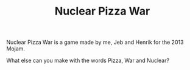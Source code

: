 ﻿---
title: Nuclear Pizza War
startDate: 2012-12-01 09:00
youtubeId: hGdsl3lgR8k
---

Nuclear Pizza War is a game made by me, Jeb and Henrik for the 2013 Mojam.

What else can you make with the words Pizza, War and Nuclear?